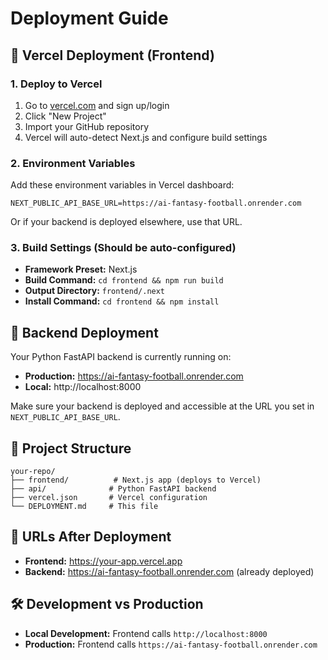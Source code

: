 # Deployment Guide

## 🚀 Vercel Deployment (Frontend)

### 1. Deploy to Vercel

1. Go to [vercel.com](https://vercel.com) and sign up/login
2. Click "New Project"
3. Import your GitHub repository
4. Vercel will auto-detect Next.js and configure build settings

### 2. Environment Variables

Add these environment variables in Vercel dashboard:

```
NEXT_PUBLIC_API_BASE_URL=https://ai-fantasy-football.onrender.com
```

Or if your backend is deployed elsewhere, use that URL.

### 3. Build Settings (Should be auto-configured)

- **Framework Preset:** Next.js
- **Build Command:** `cd frontend && npm run build`
- **Output Directory:** `frontend/.next`
- **Install Command:** `cd frontend && npm install`

## 🐍 Backend Deployment

Your Python FastAPI backend is currently running on:
- **Production:** https://ai-fantasy-football.onrender.com
- **Local:** http://localhost:8000

Make sure your backend is deployed and accessible at the URL you set in `NEXT_PUBLIC_API_BASE_URL`.

## 📁 Project Structure

```
your-repo/
├── frontend/          # Next.js app (deploys to Vercel)
├── api/              # Python FastAPI backend
├── vercel.json       # Vercel configuration
└── DEPLOYMENT.md     # This file
```

## 🔗 URLs After Deployment

- **Frontend:** https://your-app.vercel.app
- **Backend:** https://ai-fantasy-football.onrender.com (already deployed)

## 🛠 Development vs Production

- **Local Development:** Frontend calls `http://localhost:8000`
- **Production:** Frontend calls `https://ai-fantasy-football.onrender.com`
